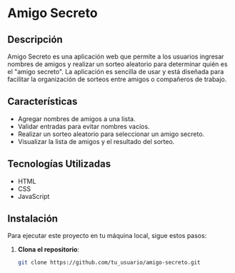 # Amigo Secreto

## Descripción

Amigo Secreto es una aplicación web que permite a los usuarios ingresar nombres de amigos y realizar un sorteo aleatorio para determinar quién es el "amigo secreto". La aplicación es sencilla de usar y está diseñada para facilitar la organización de sorteos entre amigos o compañeros de trabajo.

## Características

- Agregar nombres de amigos a una lista.
- Validar entradas para evitar nombres vacíos.
- Realizar un sorteo aleatorio para seleccionar un amigo secreto.
- Visualizar la lista de amigos y el resultado del sorteo.

## Tecnologías Utilizadas

- HTML
- CSS
- JavaScript

## Instalación

Para ejecutar este proyecto en tu máquina local, sigue estos pasos:

1. **Clona el repositorio**:
   ```bash
   git clone https://github.com/tu_usuario/amigo-secreto.git
